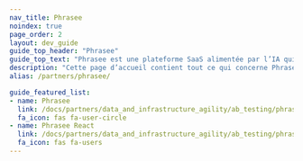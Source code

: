 ```yaml
---
nav_title: Phrasee
noindex: true
page_order: 2
layout: dev_guide
guide_top_header: "Phrasee"
guide_top_text: "Phrasee est une plateforme SaaS alimentée par l’IA qui révolutionne l’expérience client en optimisant le vocabulaire des marques. Phrasee révolutionne la stratégie marketing numérique en optimisant chacun de ses mots. Les marques du monde entier peuvent ainsi optimiser la formulation de leurs messages."
description: "Cette page d’accueil contient tout ce qui concerne Phrasee, y compris les instructions d’intégration, et Phrasee React."
alias: /partners/phrasee/

guide_featured_list:
- name: Phrasee
  link: /docs/partners/data_and_infrastructure_agility/ab_testing/phrasee/phrasee/
  fa_icon: fas fa-user-circle
- name: Phrasee React
  link: /docs/partners/data_and_infrastructure_agility/ab_testing/phrasee/phrasee_react/
  fa_icon: fas fa-users
---
```

<br>